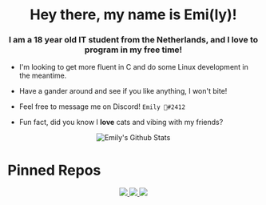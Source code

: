 <h1 align="center">Hey there, my name is Emi(ly)!</h1>
<h3 align="center">I am a 18 year old IT student from the Netherlands, and I love to program in my free time!</h3>

- I'm looking to get more fluent in C and do some Linux development in the meantime.

- Have a gander around and see if you like anything, I won't bite!

- Feel free to message me on Discord! `Emily 🎀#2412`

- Fun fact, did you know I **love** cats and vibing with my friends?

<p align="center"><img alt="Emily's Github Stats" src="https://github-readme-stats.vercel.app/api?username=liveemily&show_icons=true&include_all_commits=true&hide_border=true&theme=gruvbox" /></p>

# Pinned Repos

<p align="center">
<a href="https://github.com/LiveEmily/KrulTepasBot">
  <img src="https://github-readme-stats.vercel.app/api/pin/?username=liveemily&repo=KrulTepasBot&hide_border=true&theme=gruvbox" />
</a>
  
<a href="https://github.com/LiveEmily/AltMon">
  <img src="https://github-readme-stats.vercel.app/api/pin/?username=liveemily&repo=AltMon&hide_border=true&theme=gruvbox" />
</a>

<a href="https://github.com/LiveEmily/nextpad">
  <img src="https://github-readme-stats.vercel.app/api/pin/?username=liveemily&repo=nextpad&hide_border=true&theme=gruvbox" />
</a>
</p>
